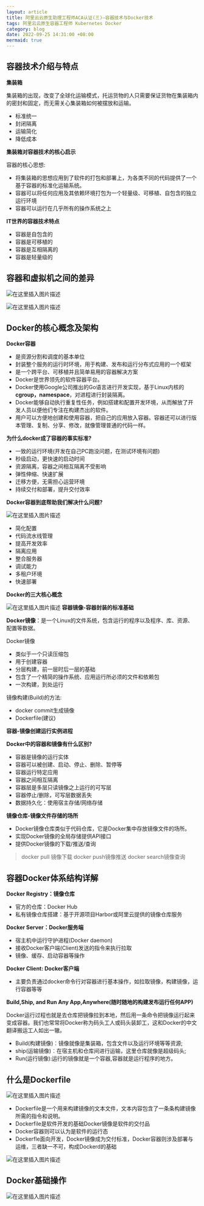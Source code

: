 ```yaml
---
layout: article
title: 阿里云云原生助理工程师ACA认证(三)—容器技术与Docker技术
tags: 阿里云云原生容器工程师 Kubernetes Docker
category: blog
date: 2022-09-25 14:31:00 +08:00
mermaid: true
---
```

## 容器技术介绍与特点
**集装箱**

集装箱的出现，改变了全球化运输模式，托运货物的人只需要保证货物在集装箱内的密封和固定，而无需关心集装箱如何被摆放和运输。
- 标准统一
- 封闭隔离
- 运输简化
- 降低成本

**集装箱对容器技术的核心启示**

容器的核心思想:

- 将集装箱的思想应用到了软件的打包和部署上，为各类不同的代码提供了一个基于容器的标准化运输系统。
- 容器可以将任何应用及其依赖环境打包为一个轻量级、可移植、自包含的独立运行环境
- 容器可以运行在几乎所有的操作系统之上

**IT世界的容器技术特点**

- 容器是自包含的
- 容器是可移植的
- 容器是互相隔离的
- 容器是轻量级的

## 容器和虚拟机之间的差异
![在这里插入图片描述](https://img-blog.csdnimg.cn/a7bb85851b294c9db937bbb78fd04934.png)

 ![在这里插入图片描述](https://img-blog.csdnimg.cn/4c96fb37fe3041d0bbbdb4de5a60cc8b.png)

## Docker的核心概念及架构
**Docker容器**

- 是资源分割和调度的基本单位
- 封装整个服务的运行时环境，用于构建、发布和运行分布式应用的一个框架
- 是一个跨平台、可移植并且简单易用的容器解决方案
- Docker是世界领先的软件容器平台。
- Docker使用Google公司推出的Go语言进行开发实现，基于Linux内核的**cgroup，namespace**，对进程进行封装隔离。
- Docker能够自动执行重复性任务，例如搭建和配置开发环境，从而解放了开发人员以便他们专注在构建杰出的软件。
- 用户可以方便地创建和使用容器，把自己的应用放入容器。容器还可以进行版本管理、复制、分享、修改，就像管理普通的代码一样。

**为什么docker成了容器的事实标准?**

- 一致的运行环境(开发在自己PC跑没问题，在测试环境有问题)
- 秒级启动，更快速的启动时间
- 资源隔离，容器之间相互隔离不受影响
- 弹性伸缩、快速扩展
- 迁移方便，无需担心运营环境
- 持续交付和部署，提升交付效率

**Docker容器到底帮助我们解决什么问题?**

![在这里插入图片描述](https://img-blog.csdnimg.cn/1064dad8d32647b9aa9596f73d466286.png)


- 简化配置
- 代码流水线管理
- 提高开发效率
- 隔离应用
- 整合服务器
- 调试能力
- 多租户环境
- 快速部署

**Docker的三大核心概念**

![在这里插入图片描述](https://img-blog.csdnimg.cn/6e42f8853f5d4d4e81343a77206bca25.png)
**容器镜像-容器封装的标准基础**

 **Docker镜像**：是一个Linux的文件系统，包含运行的程序以及程序、库、资源、配置等数据。
 
 Docker镜像
 
 - 类似于一个只读压缩包
 - 用于创建容器
 - 分层构建，前一层时后一层的基础
- 包含了一个精简的操作系统、应用运行所必须的文件和依赖包
- 一次构建，到处运行

镜像构建(Build)的方法:
- docker commit生成镜像
- Dockerfile(建议)

 **容器-镜像创建运行实例进程**

**Docker中的容器和镜像有什么区别?**
- 容器是镜像的运行实体
- 容器可以被创建、启动、停止、删除、暂停等
- 容器运行特定应用
- 容器之间相互隔离
- 容器层是多层只读镜像之上运行的可写层
- 容器停止/删除，可写层数据丢失
- 数据持久化：使用宿主存储/网络存储

**镜像仓库-镜像文件存储的场所**

- Docker镜像仓库类似于代码仓库，它是Docker集中存放镜像文件的场所。
- 实现Docker镜像的全局存储提供API接口
- 提供Docker镜像的下载/推送/查询

> docker pull 镜像下载 
> docker push镜像推送 
> docker search镜像查询

## 容器Docker体系结构详解
**Docker Registry：镜像仓库**

- 官方的仓库：Docker Hub
- 私有镜像仓库搭建：基于开源项目Harbor或阿里云提供的镜像仓库服务

**Docker Server：Docker服务端**

- 宿主机中运行守护进程(Docker daemon)
- 接收Docker客户端(Client)发送的指令来执行拉取
- 镜像、缓存、启动容器等操作

**Docker Client: Docker客户端**

- 主要负责通过docker命令行对容器进行基本操作，如拉取镜像，构建镜像，运行容器等等

**Build,Ship, and Run Any App,Anywhere(随时随地的构建发布运行任何APP)**

Docker运行过程也就是去仓库把镜像拉到本地，然后用一条命令把镜像运行起来变成容器。我们也常常将Docker称为码头工人或码头装卸工，这和Docker的中文翻译搬运工人如出一辙。

- Build(构建镜像)︰镜像就像是集装箱，包含文件以及运行环境等等资源;
- ship(运输镜像)︰在宿主机和仓库间进行运输，这里仓库就像是超级码头;
- Run(运行镜像):运行的镜像就是一个容器,容器就是运行程序的地方。

## 什么是Dockerfile
![在这里插入图片描述](https://img-blog.csdnimg.cn/f497d51d11014fe7aa3891ca9083587c.png)

- Dockerfile是一个用来构建镜像的文本文件，文本内容包含了一条条构建镜像所需的指令和说明。
- Dockerfile是软件开发的基础Docker镜像是软件的交付品
- Docker容器则可以认为是软件的运行态
- Dockerfle面向开发，Docker镜像成为交付标准，Docker容器则涉及部署与运维，三者缺一不可，构成Dockerd的基础

![在这里插入图片描述](https://img-blog.csdnimg.cn/d41049cceb0f48c4b36cd98efd2656b7.png)

## Docker基础操作

![在这里插入图片描述](https://img-blog.csdnimg.cn/9f6a202a7d16499eb6b52439d1a46672.png)

